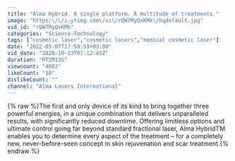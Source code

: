 ```yaml
---
title: "Alma Hybrid. A single platform. A multitude of treatments."
image: "https:\/\/i.ytimg.com\/vi\/rQW7MyQxKMk\/hqdefault.jpg"
vid_id: "rQW7MyQxKMk"
categories: "Science-Technology"
tags: ["cosmetic laser","cosmetic lasers","medical cosmetic laser"]
date: "2022-05-07T17:58:53+03:00"
vid_date: "2020-10-23T07:12:45Z"
duration: "PT2M13S"
viewcount: "4002"
likeCount: "10"
dislikeCount: ""
channel: "Alma Lasers International"
---
```

{% raw %}The first and only device of its kind to bring together three powerful energies, in a unique combination that delivers unparalleled results, with significantly reduced downtime.  Offering limitless options and ultimate control going far beyond standard fractional laser, Alma HybridTM enables you to determine every aspect of the treatment – for a completely new, never-before-seen concept in skin rejuvenation and scar treatment.{% endraw %}
